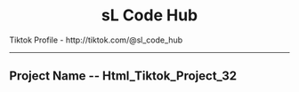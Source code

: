 <h1 align="center">sL Code Hub</h1>

<p>Tiktok Profile - http://tiktok.com/@sl_code_hub </p>

---

<h2>Project Name -- Html_Tiktok_Project_32 <h2/>
